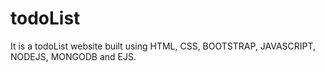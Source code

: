 # todoList
It is a todoList website built using HTML, CSS, BOOTSTRAP, JAVASCRIPT, NODEJS, MONGODB and EJS.
